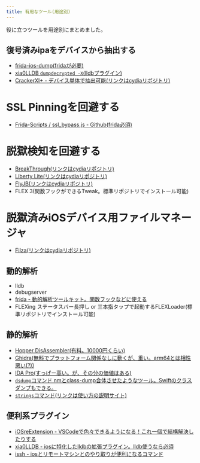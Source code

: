 ```yaml
---
title: 有用なツール(用途別)
---
```


役に立つツールを用途別にまとめました。

## 復号済みipaをデバイスから抽出する
- [frida-ios-dump(fridaが必要)](https://github.com/AloneMonkey/frida-ios-dump)
- [xia0LLDB `dumpdecrypted -X`(lldbプラグイン)](https://github.com/4ch12dy/xia0LLDB#dumpdecrypted-20190922)
- [CrackerXI+ - デバイス単体で抽出可能(リンクはcydiaリポジトリ)](http://pokego2.com/)

# SSL Pinningを回避する
- [Frida-Scripts / ssl_bypass.js - Github(frida必須)](https://github.com/machoreverser/Frida-Scripts/blob/master/ssl_bypass.js)

# 脱獄検知を回避する
- [BreakThrough(リンクはcydiaリポジトリ)](http://ftp.sident.net/cydia-beta)
- [Liberty Lite(リンクはcydiaリポジトリ)](https://ryleyangus.com/repo)
- [FlyJB(リンクはcydiaリポジトリ)](https://repo.xsf1re.kr/)
- FLEX 3(関数フックができるTweak。標準リポジトリでインストール可能)

# 脱獄済みiOSデバイス用ファイルマネージャ
- [Filza(リンクはcydiaリポジトリ)](http://tigisoftware.com/cydia/)

## 動的解析
- lldb
- debugserver
- [frida - 動的解析ツールキット。関数フックなどに使える](https://frida.re/)
- FLEXing ステータスバー長押し or 三本指タップで起動するFLEXLoader(標準リポジトリでインストール可能)


## 静的解析
- [Hopper DisAssembler(有料。10000円くらい)](https://www.hopperapp.com/)
- [Ghidra(無料でプラットフォーム関係なしに動くが、重い。arm64とは相性悪い(?))](https://ghidra-sre.org/)
- [IDA Pro(すっげー高い。が、その分の価値はある)](https://www.hex-rays.com/)
- [`dsdump`コマンド nmとclass-dump合体させたようなツール。Swiftのクラスダンプもできる。](https://github.com/DerekSelander/dsdump)
- [`strings`コマンド(リンクは使い方の説明サイト)](https://kazmax.zpp.jp/cmd/s/strings.1.html)


## 便利系プラグイン
- [iOSreExtension - VSCodeで色々できるようになる！これ一個で結構解決したりする](https://github.com/co2333/iosreextension)
- [xia0LLDB - iosに特化したlldbの拡張プラグイン。lldb使うなら必須](https://github.com/4ch12dy/xia0LLDB)
- [issh - iosとリモートマシンとのやり取りが便利になるコマンド](https://github.com/4ch12dy/issh)